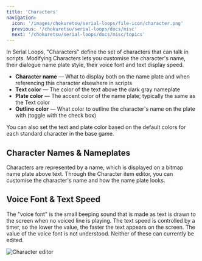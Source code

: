 ```yaml
---
title: 'Characters'
navigation:
  icon: '/images/chokuretsu/serial-loops/file-icon/character.png'
  previous: '/chokuretsu/serial-loops/docs/misc'
  next: '/chokuretsu/serial-loops/docs/misc/topics'
---
```


In Serial Loops, "Characters" define the set of characters that can talk in scripts. Modifying Characters lets you customise the character's name, their dialogue name plate style, their voice font and text display speed.

* **Character name** &mdash; What to display both on the name plate and when referencing this character elsewhere in scripts
* **Text color** &mdash; The color of the text above the dark gray nameplate
* **Plate color** &mdash; The accent color of the name plate; typically the same as the Text color
* **Outline color** &mdash; What color to outline the character's name on the plate with (toggle with the check box)

You can also set the text and plate color based on the default colors for each standard character in the base game.

## Character Names & Nameplates
Characters are represented by a name, which is displayed on a bitmap name plate above text. Through the Character item editor, you can customise the character's name and how the name plate looks.

## Voice Font & Text Speed
The "voice font" is the small beeping sound that is made as text is drawn to the screen when no voiced line is playing. The text speed is controlled by a timer, so the lower the value, the faster the text appears on the screen. The value of the voice font is not understood. Neither of these can currently be edited.

![Character editor](/images/chokuretsu/serial-loops/character-editing.png)